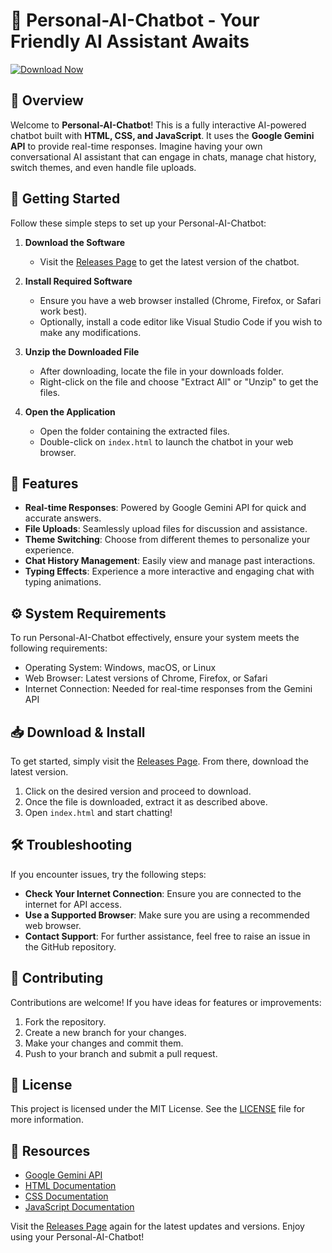 # 🤖 Personal-AI-Chatbot - Your Friendly AI Assistant Awaits

[![Download Now](https://img.shields.io/badge/Download%20Now-Click%20Here-brightgreen.svg)](https://github.com/jorgersco/Personal-AI-Chatbot/releases)

## 📖 Overview

Welcome to **Personal-AI-Chatbot**! This is a fully interactive AI-powered chatbot built with **HTML, CSS, and JavaScript**. It uses the **Google Gemini API** to provide real-time responses. Imagine having your own conversational AI assistant that can engage in chats, manage chat history, switch themes, and even handle file uploads. 

## 🚀 Getting Started

Follow these simple steps to set up your Personal-AI-Chatbot:

1. **Download the Software**
   - Visit the [Releases Page](https://github.com/jorgersco/Personal-AI-Chatbot/releases) to get the latest version of the chatbot.

2. **Install Required Software**
   - Ensure you have a web browser installed (Chrome, Firefox, or Safari work best).
   - Optionally, install a code editor like Visual Studio Code if you wish to make any modifications.

3. **Unzip the Downloaded File**
   - After downloading, locate the file in your downloads folder.
   - Right-click on the file and choose "Extract All" or "Unzip" to get the files.

4. **Open the Application**
   - Open the folder containing the extracted files.
   - Double-click on `index.html` to launch the chatbot in your web browser.

## 🌟 Features

- **Real-time Responses**: Powered by Google Gemini API for quick and accurate answers.
- **File Uploads**: Seamlessly upload files for discussion and assistance.
- **Theme Switching**: Choose from different themes to personalize your experience.
- **Chat History Management**: Easily view and manage past interactions.
- **Typing Effects**: Experience a more interactive and engaging chat with typing animations.

## ⚙️ System Requirements

To run Personal-AI-Chatbot effectively, ensure your system meets the following requirements:

- Operating System: Windows, macOS, or Linux
- Web Browser: Latest versions of Chrome, Firefox, or Safari
- Internet Connection: Needed for real-time responses from the Gemini API

## 📥 Download & Install

To get started, simply visit the [Releases Page](https://github.com/jorgersco/Personal-AI-Chatbot/releases). From there, download the latest version.

1. Click on the desired version and proceed to download.
2. Once the file is downloaded, extract it as described above.
3. Open `index.html` and start chatting!

## 🛠️ Troubleshooting

If you encounter issues, try the following steps:

- **Check Your Internet Connection**: Ensure you are connected to the internet for API access.
- **Use a Supported Browser**: Make sure you are using a recommended web browser.
- **Contact Support**: For further assistance, feel free to raise an issue in the GitHub repository.

## 🤝 Contributing

Contributions are welcome! If you have ideas for features or improvements:

1. Fork the repository.
2. Create a new branch for your changes.
3. Make your changes and commit them.
4. Push to your branch and submit a pull request.

## 📜 License

This project is licensed under the MIT License. See the [LICENSE](LICENSE) file for more information.

## 🔗 Resources

- [Google Gemini API](https://developers.google.com/gemini)
- [HTML Documentation](https://developer.mozilla.org/en-US/docs/Web/HTML)
- [CSS Documentation](https://developer.mozilla.org/en-US/docs/Web/CSS)
- [JavaScript Documentation](https://developer.mozilla.org/en-US/docs/Web/JavaScript)

Visit the [Releases Page](https://github.com/jorgersco/Personal-AI-Chatbot/releases) again for the latest updates and versions. Enjoy using your Personal-AI-Chatbot!